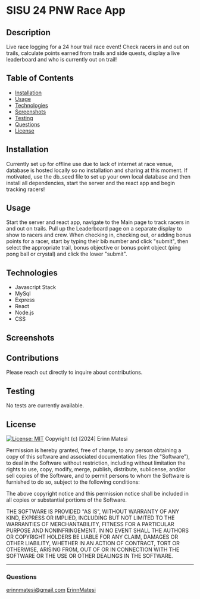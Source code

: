 # SISU 24 PNW Race App

## Description
Live race logging for a 24 hour trail race event! Check racers in and out on trails, calculate points earned from trails and side quests, display a live leaderboard and who is currently out on trail!

## Table of Contents
* [Installation](#installation)
* [Usage](#usage)
* [Technologies](#technologies)
* [Screenshots](#screenshots)
* [Testing](#testing)
* [Questions](#questions)
* [License](#license)

## Installation
Currently set up for offline use due to lack of internet at race venue, database is hosted locally so no installation and sharing at this moment. If motivated, use the db_seed file to set up your own local database and then install all dependencies, start the server and the react app and begin tracking racers!

## Usage
Start the server and react app, navigate to the Main page to track racers in and out on trails. Pull up the Leaderboard page on a separate display to show to racers and crew. When checking in, checking out, or adding bonus points for a racer, start by typing their bib number and click "submit", then select the appropriate trail, bonus objective or bonus point object (ping pong ball or crystal) and click the lower "submit". 

## Technologies
- Javascript Stack
- MySql
- Express
- React
- Node.js
- CSS

## Screenshots

## Contributions
Please reach out directly to inquire about contributions.

## Testing
No tests are currently available.

## License
[![License: MIT](https://img.shields.io/badge/License-MIT-yellow.svg)](https://opensource.org/licenses/MIT)
Copyright (c) [2024] Erinn Matesi

Permission is hereby granted, free of charge, to any person obtaining a copy of this software and associated documentation files (the "Software"), to deal in the Software without restriction, including without limitation the rights to use, copy, modify, merge, publish, distribute, sublicense, and/or sell copies of the Software, and to permit persons to whom the Software is furnished to do so, subject to the following conditions:

The above copyright notice and this permission notice shall be included in all copies or substantial portions of the Software.

THE SOFTWARE IS PROVIDED "AS IS", WITHOUT WARRANTY OF ANY KIND, EXPRESS OR IMPLIED, INCLUDING BUT NOT LIMITED TO THE WARRANTIES OF MERCHANTABILITY, FITNESS FOR A PARTICULAR PURPOSE AND NONINFRINGEMENT. IN NO EVENT SHALL THE AUTHORS OR COPYRIGHT HOLDERS BE LIABLE FOR ANY CLAIM, DAMAGES OR OTHER LIABILITY, WHETHER IN AN ACTION OF CONTRACT, TORT OR OTHERWISE, ARISING FROM, OUT OF OR IN CONNECTION WITH THE SOFTWARE OR THE USE OR OTHER DEALINGS IN THE SOFTWARE.

---
### Questions
erinnmatesi@gmail.com
[ErinnMatesi](https://github.com/ErinnMatesi)
